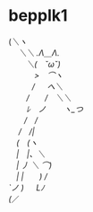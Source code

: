 # bepplk1
(_＼ヽ <br/>
　 ＼＼ .Λ＿Λ.<br/>
　　 ＼(　ˇωˇ)　<br/>
　　　 >　⌒ヽ<br/>
　　　/ 　 へ＼<br/>
　　 /　　/　＼＼<br/>
　　 ﾚ　ノ　　 ヽ_つ<br/>
　　/　/<br/>
　 /　/|<br/>
　(　(ヽ<br/>
　|　|、＼<br/>
　| 丿 ＼ ⌒)<br/>
　| |　　) /<br/>
`ノ ) 　 Lﾉ<br/>
(_／<br/>
